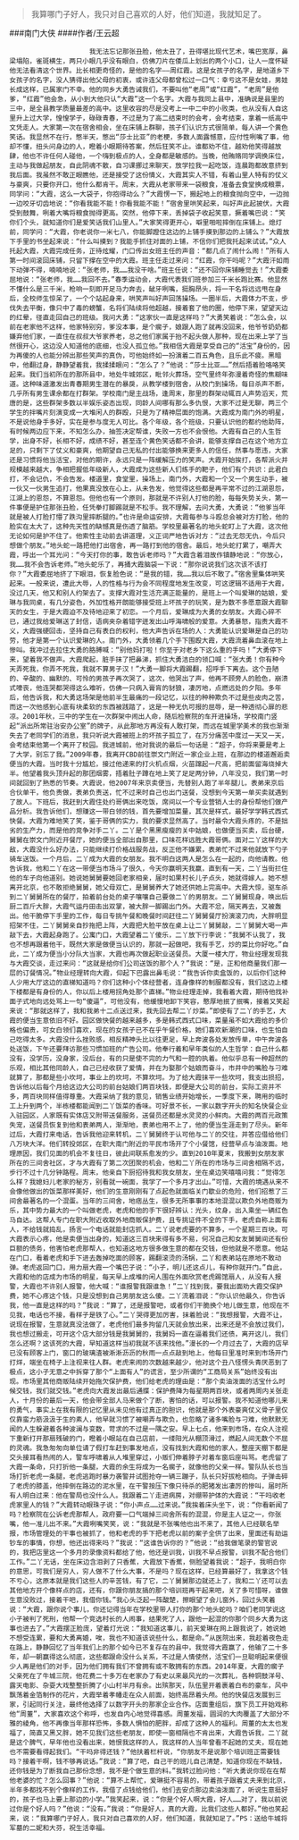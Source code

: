 > 我算哪门子好人，我只对自己喜欢的人好，他们知道，我就知足了。

###南门大侠
####作者/王云超

						我无法忘记那张丑脸，他太丑了，丑得堪比现代艺术，嘴巴宽厚，鼻梁塌陷，雀斑横生，两只小眼几乎没有眼白，仿佛刀片在倭瓜上划出的两个小口，让人一度怀疑他无法看清这个世界。比长相更奇怪的，是他的名字——周红霞。这是女孩子的名字，是地道乡下女孩子的名字，没人猜得出他父母的初衷，或许连父母都曾松过一口气：幸亏这不是女娃，男娃长成这样，已属家门不幸。他的同乡大勇告诫我们，不要叫他“老周”或“红霞”，“老周”是他爹，“红霞”他会急，从小到大他只认“大霞”这一个名字。大霞与我同上县中，准确说是县里的三中，是全县教学质量最差的高中。这里收容的尽是没考上一中二中的小败类，也从没有人自这里升上过大学，惶惶学子，碌碌青春，不过是为了高二结束时的会考，会考结束，拿着一纸高中文凭走人。大家第一次在宿舍相会，坐在床铺上群聊，孩子们认识方式很简单，每人讲一个黄色笑话。我显然不在行，憋半天，憋出“莎士比亚”的老梗，多数人面露憾意，应付性咧嘴了事，他却不懂，扭头问身边的人，瞪着小眼期待答案，然后狂笑不止。谁都劝不住，越劝他笑得越放肆，他也不许任何人碰他，一个嗨到极点的人，全身都是敏感的。当晚，他贿赂同学调换床位，主动与我做起朋友，自此阴魂不散，自习课挪过来聊天，放学拉我一起吃饭，连晨跑都故意挤到我后面。我虽然不敢正眼瞧他，还是接受了这份情义，大霞其实人不错，有着山里人特有的仗义与豪爽，只要你开口，他什么都肯干。周末，大霞从老家带来一袋粮食，准备去食堂换成粮票，同学问：“大霞，这么一大袋子，你抱得动么？”大霞愣一下，搬起地上的粮食抛向空中，一边抛一边咬牙切齿地说：“你看我能不能！你看我能不能！”宿舍里哄笑起来，叫好声此起披伏，大霞受到鼓舞，咧着大嘴将粮食抛得更高。突然，他停下来，丢掉袋子收起笑意，撅着嘴巴说：“笑你们个头，就知道你们是爱笑话我们山里人。”大家笑得更开心，噼里啪啦摔倒在床铺上。熄灯前，同学问：“大霞，你老说你一米七八，你能脚蹬住这边的上铺手摸到那边的上铺么？”大霞放下手里的书坐起来说：“什么叫摸到？我能手抓住对面的上铺，不信你们把我托起来试试。”众人托起大霞，大霞完成任务，正待炫耀，门口传出女班主任的声音：“都几点了闹什么闹！”所有人第一时间滚回床铺，只留下撑在空中的大霞。班主任走过来问：“红霞，你干吗呢？”大霞汗如雨下动弹不得，喃喃地说：“张老师，我……我没干啥。”班主任说：“还不回你床铺睡觉去！”大霞委屈地说：“张老师，我……我回不去。”春季运动会，大霞代表我们班参加三千米长跑比赛。他显然不懂什么是三千米，枪响一刻即开足马力奔去，龇牙咧嘴，挺胸昂头，将一干名将远远甩在身后，全校师生惊呆了，一个个站起身来，哄笑声叫好声回荡操场。一圈半后，大霞体力不支，步伐失去平衡，像只中了毒的螃蟹，名将们陆续将他超越，接着套了他的圈，他停下来，望望天边的红晕，径直走回自己的班级。我问大勇：“这家伙一直是这样吗？”大勇笑着说：“怎么会，以前在老家他不这样，他家特别穷，爹没本事，是个瘸子，娘跟人跑了就再没回来，他爷爷奶奶都嫌弃他们家，一直住在叔叔大爷家养老，总之他们家属于抬不起头做人那种，现在出来上学了当然很开心，这边没人知道他的底细，也没人孤立他。”我相信大霞是享受自己的“活宝”身份的，因为再傻的人也能分辨出那些笑声的真伪，可他始终如一扮演着二百五角色，且乐此不疲。黑暗中，他翻过身，静静望着我，我揉揉眼问：“怎么了？”他说：“莎士比亚……”然后捂着脸咯咯笑起来。我们当初所在的那所县中，地处牛城郊区，毗邻火葬场，空气里终年弥漫着奇怪的焦糊味道。这种味道激发出青春期男生潜在的暴戾，从教学楼到宿舍，从校门到操场，每日杀声不断，几乎所有男生课余都在打群架。学校南门是主战场，逢周末，那里的群架动辄百人声势滔天，荒唐的是，这些群架多数以半娱乐姿态出现，同龄人间哪有那么多仇恨，大家不过是无聊，两三个学生的拌嘴片刻演变成一大堆闲人的群殴，只是为了精神层面的饱满。大霞成为南门外的明星，不是说他身手多好，实在是参与度无人可比。各个年级，各个班级，只要认识他的都约他助阵，有时候两边应下来，不知怎么办，抽签决定帮谁，失败一方也不会恨他。大霞有自己的人生哲学，出身不好，长相不好，成绩不好，甚至连个黄色笑话都不会讲，能够支撑自己在这个地方立足的，只剩下了仗义和豪爽，他期望自己无私的付出能够换来更多人的信任，然事与愿违，大家还是习惯将他当活宝，对他的期许，永远只是一阵缓解压力的笑声。大霞开始挨打，各帮派火并规模越来越大，争相把握低年级新人，大霞成为这些新人们练手的靶子，他们有个共识：此君白打，不会记仇，不会告发。楼道里，食堂里，操场上，南门外，大霞和一个又一个男生动手，被一伙又一伙男生追打，他果真没放在心上，从未告发，他觉得这些都是再平常不过的江湖恩怨，江湖上的恩怨，不算恩怨。但他也有一个原则，那就是不许别人打他的脸，每每失势关头，第一件事便是护住那张丑脸，任凭拳打脚踢就是不松手。我不理解，去问大勇，大勇说：“他爹当年就是被人打脸打懵了跌沟里摔断腿的。”也许是命运安排，大霞每参与斗殴总会被对方打脸，他的脸实在太大了，这种先天性的缺憾真是伤透了脑筋。学校里最著名的地头蛇盯上了大霞，这次他无论如何是护不住了。他索性主动前去讲道理，义正词严地告诉对方：“过去无怨无仇，今后只想做个朋友。”地头蛇一路把他打出宿舍，再一路打到他的宿舍。最后，地头蛇打累了，嘲弄大霞，呼出一个耳光问：“今天打你的事，敢告诉老师吗？”大霞含着泪故作镇静地说：“你放心，我……我不会告诉老师。”地头蛇乐了，再捅大霞脑袋一下说：“那你说说我们这次该不该打你？”大霞委屈地挤了下眼泪，恢复脸色说：“是我的错，我……我以后不敢了。”宿舍里集体哄笑起来。一般来说，遭此大辱，人的性格与行为会不同程度地发生改变，可这逻辑不适用于大霞，没过几天，他又和别人约架去了。支撑大霞对生活充满正能量的，是班上一个叫爱琳的姑娘，爱琳与我同桌，有几分姿色，外加性格开朗能够接受班上坏孩子的玩笑，是为数不多愿意跟大霞聊天的女生，于是大霞迫不及待地迎来了初恋。一个月后，爱琳成为大勇的女朋友。大霞心碎不已，通过我给爱琳送了封信，语病夹杂着错字迸发出山呼海啸般的爱意。大勇暴怒，指责大霞不义，大霞强硬回击，坚持自己有表白的权利，他大声告诉在场的人：大勇能认识爱琳是自己的功劳，他才是第一个认识爱琳的人。南门外，大勇领着几个手下围殴大霞，大霞流着鼻血滚在地上惨叫。我冲过去拉住大勇的胳膊喊：“别他妈打啦！你至于对老乡下这么重的手吗！”大勇停下来，望着我不做声。大霞爬起，脏手抹了把鼻涕，抓住大勇洁白的领口喊：“张大勇！你有种今天弄死我，你弄不死我，我就不算男子汉！”大勇一脚将大霞踢翻，招呼手下离去。这个丑陋的、辛酸的、幽默的、可怜的男孩子再次哭了，这次，他哭出了声，他再不顾旁人的脸色，崩溃式嚎丧，他连哭都哭得这么难听，仿佛一只病入膏肓的豺狼，凄厉地，点燃远处的夕阳。多年后，他告诉我，和大勇这场架是他前半生最痛的一段记忆，以往的种种欺负不过是些皮肉之苦，而这一次他感到心底有块柔软的东西被践踏了，这是一种无仇可报的屈辱，是一种透彻心扉的悲凉。2001年秋，三中的学生在一次群架中闹出人命，随后检察院的车开进操场，学校南门竖起“派出所常驻治安办公室”的牌子，从此那地方再没有人敢打架，而远在城里学美术的我也渐渐失去了老同学们的消息，我只听说大霞被班上的坏孩子孤立了，在万分痛苦中度过一天又一天，会考结束他第一个离开了校园。我进城前，他对我说的最后一句话是：“超子，你将来要是考上了大学，别忘了我。”2009年春，我离开CBD前往崇文门附近一家企业上班，在那边的楼道邂逅卖便当的大霞。当时我十分尴尬，接过他递来的打火机点烟，火苗蹿起一尺高，把前面留海烧掉大半。他望着我头顶升起的那团烟雾，捂着肚子蹲在地上笑了足足两分钟，八年没见，我们第一时间就回到了熟悉的节奏。大霞说，他2007年来京卖便当，先替别人跑了半年腿儿，表弟来京后合伙单干，他负责做，表弟负责送，忙不过来时自己也出门送餐，没想到今天第一单买卖就遇到了故人。下班后，我赶到大霞住处约哥俩出来吃饭，席间以一个专业营销人士的身份帮他们做产品分析。我告诉他们，想赚这一带白领的钱，首先要增加菜量，其次是样式，最好学学韩式西式快餐。大霞为难地笑了笑，鉴于哥俩的实力，我的要求显然高了。当时最令大霞头疼的，不是拙劣的生产力，而是他的竞争对手二丫。二丫是个黑黑瘦瘦的关中姑娘，也做便当买卖，后台硬，舅舅在崇文门附近开餐厅，她的便当全部出自那里，口味花样远胜大霞哥俩。面对二丫这样的大敌，大霞没什么好办法，只能继续打价格战服务战，反正他不嫌累，表弟忙不过来他就放下勺子骑车送饭。一个月后，二丫成为大霞的女朋友。我不明白这两人是怎么在一起的，向他请教。他告诉我，他和二丫在这一带便当市场斗了很久，今天你赢明天我赢，直到有一天，二丫当街拦住他的车子向他道别。她说她舅舅要她回老家相亲，届时如果村长儿子点头，她就得嫁人。她不想离开北京，也不敢拒绝舅舅，她父母双亡，是舅舅养大了她还供她上完高中。大霞大惊，驱车杀到二丫舅舅所在的餐厅，拍着前台处的桌子嚷嚷自己要做二丫的男朋友。二丫舅舅现身，唤出后厨二百斤大胖，大霞气运丹田击出双掌，被大胖一脚踢出门外。大霞不忿，隔天再去，又被轰出。他干脆停下手里的工作，每日专挑午餐和晚餐时间赶往二丫舅舅餐厅扮演滚刀肉，大胖明显招架不住，二丫舅舅亲自抄拖把上阵，大霞把大脸平放在桌上让二丫舅舅敲，二丫舅舅大喝一声敲下去，大霞起身跑了。公寓门口，大霞望着二丫傻乐，二丫放下行李说：“我舅不认我了，我也不想再跟着他干，既然大家是做便当认识的，那就一起做吧，我有手艺，炒的菜比你好吃。”自此，二丫成为便当小分队大当家，大霞也再次做起职业送餐员。大厦一楼大厅，物业经理发现我与大霞交谈，走过来问：“这就是给你们公司送饭的那个人？”我说：“是，正和他商量我们那一层的订餐情况。”物业经理转向大霞，仰起下巴露出鼻毛说：“我告诉你卖盒饭的，以后你们这种人少用大厅这边的直梯知道吗？你们这种小个体经营者，连身像样的制服都没有，我们这边上楼下楼都是有身份的人，你以后上楼用拐角处那个直梯。”物业经理走掉，我看着大霞，期待他找补面子式地向远处骂上一句“傻逼”，可他没有，他缓慢地卸下笑容，憨厚地抿了抿嘴，接着又笑起来说：“那就这样了，我和我弟十二点送过来，我先回去帮二丫炒菜。”即使有了二丫的手艺，大霞的便当生意依旧不好。园区做快餐的越来越多，多是韩式西式口味，菜量虽不如大霞给的多价格也偏贵，可女白领们喜欢，现在的女孩子已不在乎午餐价格，她们喜欢新潮的口味，也生怕自己吃得太多。大霞没什么挫败感，相反精神头比以往更足，早上奔波各处发放传单，中午奔波各处送饭，下午还要拜访那些习惯加班的广告公司。他奉行着和早年类似的人生哲学：自己什么都没有，没学历，没身家，没后台，有的只是使不完的力气和一腔的执着。他似乎总有一种超然的乐观，相比其他同龄人，自己已经收获了爱情，并在为娶那个姑娘而奋斗，市井中的嘴脸与刁难就算了，那都是些小坎坷，事业上的坎坷，不算坎坷。为了给大霞抹平一些坎坷，我支出损招，告诉他以后每个月给这边大公司的前台姑娘们两百块钱，即便是大公司的前台，实际工资并不多，两百块同样值得尊重。大霞采纳了我的意见，销售业绩开始增长，一季度下来，聘用的临时工上升到两个，半栋楼都能闻到二丫饭菜的香味。可好景不长，一家以数字开头的知名快餐企业入驻园区，人家既有实体店又附带送餐服务，送餐员还都是水灵灵的小鲜肉。大霞的两百元政策失宠，送餐员恢复到他和表弟两人，渐渐地，表弟也用不上了，他的便当生涯走到了尽头。新年过后，大霞打来电话，告诉我他迎来转机，二丫舅舅终于认可他与二丫的交往，并答应借给他们八万块大洋。他们转投郊区，在职大南门附近的平民市场开了个小餐馆，经营早点与油泼面。地理原因，我们见面的机会不复往日，彼此间联系愈发的少。直到2010年夏末，我搬到女朋友家所在的三间舍社区，才与大霞有了第二次团聚的机会，他和二丫所在的市场与三间舍相隔不远，步行不过十几分钟路程。周末，他亲自下厨招待我和我女朋友，坐在桌边笑嘻嘻问我：“觉得怎么样？我媳妇儿老家的秘方，别看就一碗面，我学了一个多月才出山。”可惜，大霞的境遇从来不会像他做出的饭菜那样美好，他们的生意刚刚有了点起色就面临关门歇业的危险，他们招惹了三间舍最著名的一个混蛋。当年的三间舍，地痞丛生，很多无所事事的本地混混以欺负外地商贩为乐，其中势力最大的一个叫做老虎，老虎和他的手下很好辨认：光头，纹身，出入乘坐一辆红色马自达。这帮人专门在职大附近收取外地商贩保护费，且专挑证件不全的下手，老虎自称上面有人，不给钱就捣乱，扬言一个电话就能封店抓人。二丫说老虎要的不算多，一个星期三百块。可大霞表示心疼，他是卖便当出身的，知道这三百块来得有多不易，何况自己和女友舅舅间还有份巨额的债务，他害怕老虎那帮人，也知道这地方很多做生意的都在交钱，但他就是不愿意。他站在门口，看着老虎和手下进去轰掉吃面的顾客，踢翻滚烫的汤锅，二丫和表弟站在原地不敢动弹。老虎返回门口，用力扇大霞一个嘴巴子说：“小子，明儿还这点儿，有种你就开门。”自此，大霞和他的店成为市场的明星，每天早上成堆的闲人围在外面欣赏老虎踢馆扇人，从没有人报警，大霞也不许别人报警，他大喊：“谁报警我跟谁急！”二丫找到我，要我出面劝大霞交保护费，她不心疼这个钱，只是没想到自己男朋友这么傻。二丫流着泪说：“你认识他最久，你告诉我，他一直是这样的吗？”我说：“算了，还是报警吧，或者你们干脆换个地儿做生意，他现在不见我，电话也不接，看样子是铁了心。”二丫哭得更加厉害，抹着脸说：“我想报警，大霞不让，说现在报警，生意就真没法做了，老虎他们最多拘留几天就会放出来，出来还是不会放过我们，我也想过搬走，可开这个店大部分钱是我舅舅的，我舅妈一直在逼着我们还债，离开这儿，我们怎么还啊？这该死的大霞，早知道这样当初我就不该来找他。”漫长的一个月过去了，大霞的店早已没有顾客上门，窗口的玻璃渣被淅淅沥沥的秋雨一点点敲到地上，他每日里准时来到市场开门打烊，端坐在椅子上注视来往人群。老虎来闹的次数越来越少，他对这个丑八怪愣头青厌恶到了极点，这小子无意之中拆穿了那个“上面有人”的谎言，至少所谓的“工商局关系”始终没有出现。市场里其他商贩陆续开始拖欠保护费，他们给老虎的理由是：“那个卖油泼面的活宝什么时候交钱，我们就交钱。”老虎向大霞发出最后通牒：保护费降为每星期两百块，或者两周内关张走人，十月份的最后一天，他会带全部人马来做个了断，害怕的话，可以报警。我不知道他哪儿来的勇气，事实上在我有限的记忆里从未见他有过真正的胆识，他就是那个外表豪爽仗义骨子里仅仅靠蛮力筋汲汲于生的素人，他早就习惯了被嘲弄与欺负，也忽略了诸多嘴脸与刁难，他默默无闻的人生躲避着各种波澜与变数，苛求的不过是一隅之安。早上七点，他来到市场，在众人注视下重新打开那扇残破的门，瞪着小眼站在自己店前，一缕阳光从棚顶滑过，燃起人间无数个不屈的灵魂。我急匆匆向单位请了假打车赶到事发地点，没有找到大霞和他的家人，整座天棚下都是交头接耳看热闹的人，警车呼啸着从人堆里穿过，小贩们伸着脖子对着车窗后座叫骂。老虎留了大霞一条命，只打折他一条腿，大霞的余生将成为一名瘸子，就像他的父亲一样。警队队长也当场打折老虎一条腿，老虎逃跑时暴力袭警并试图抢夺一辆三蹦子，队长只好拔枪相向。子弹击碎了老虎的膝盖，他摔倒在路边的泥水里，在干警按压下像只待杀的肥猪发出凄厉的惨叫，届时所有人明白过来：他在警局也没什么人。我跟着二丫走进病房，对绷带护体的大霞说：“干吗收老虎家里人的钱？”大霞转动眼珠子说：“你小声点……过来说。”我挨着床头坐下，说：“你看新闻了吗？检察院在公诉老虎那帮人，政府要一口气端掉三间舍所有的混混，你是主人证之一，你张嘴，他一准儿出不来。”大霞咧嘴笑笑，说：“我就是不张嘴他也出不来了，其他人已经联名举报，市场管理处的干事也被抓了，他和老虎的手下把老虎以前的案子全供了出来，里面还有劫运钞车的事情，你想，他还出得来吗？”我说：“这谁告诉你的？”他说：“给我做笔录的警官说的，我把店里这一个多月的录像资料都给了他，他还是训我，训我不早点报警，训我不配合他们工作。”二丫无话，坐在床边含泪剥了只香蕉，大霞放下香蕉，侧脸望着我说：“超子，我明白你的意思，可我们是穷人，穷人做不了什么大事，不是吗？现在这样，已经算最好了，我拿这个钱不亏心，这原本就是我们这些人的辛苦钱，有了它，二丫舅舅那边就还上了，我和二丫还可以去其他地方开个像样点的店，还有，你跟你朋友搞的那个培训班再干起来吧，关了多可惜呀，谁做生意没败过，接着干吧，我借你钱。”我心头泛起一阵酸楚，擦眼望了会儿窗外，回过头笑着说：“大霞，跟你说个事儿，你还记得当年在学校里带人打你的那个地头蛇吗？咱们老同学说这小子被判了死刑，他帮一个竞选村长的人闹事，结果死了人，跟他一起混的你那个同乡大勇为这事也进去了。”大霞摆正脸庞，望着灯光说：“我知道这事儿，前天爱琳在网上跟我说了，她说她不想受连累，要和大勇离婚，唉，我也不知道该说些什么，都是命。”从医院出来，我趁着夜色走在路上，静静回忆了当年我们上的那个如今已不复存在的县中，我觉得大霞赢了，他输了二十多年，却一朝赢得这么彻底，这些都跟命没什么关系，不过是人情使然，活宝们一旦聪明起来便很少人再是他们的对手，因为他们拥有我们不曾拥有或不敢拥有的东西。2014年夏，大霞的瘸子父亲死在了牛城三院，他花费二十多万在老家办了有史以来最风光的一次葬礼，各种铜鼓洋号、露天电影、杂耍大戏整整折腾了小山村半月有余。出殡那天，队伍里开着裹着白布的豪车，风中飘荡着金箔制作的花片，大霞举着孝幡走在众人前面，始终高昂着头颅。他的快餐店发展到三家，引起同行关注，最终他选择了以数字开头的那家企业合作。店面重组后，旗下员工开始戏称他“周董”，大家喜欢这个称呼，也发自内心地觉得喜感。周董发福，圆润的大肉覆盖了大部分不雅的棱角，他不再像当年那样恐怖，多数人惧怕的肥胖，却成了这种人的福利。周董的太太也发福了，简直又黑又胖，她不见我们这些老朋友，即使一窗相隔也不肯出来，大霞告诉我，二丫就是这个脾气，早年他也没看出来，她恨我这样的人，我这样的人当年曾看不起她的丈夫，现在她也不需要看得起我们。“干吗非得还钱？”他扶着栏杆说，“你朋友不是说那个培训班正需要钱吗？接着干啊，钱不够再说话。”我说：“算了吧，自己干的班儿自己清楚，知道你现在不缺钱，还你钱是为了断我自己那份念想，我不是个做生意的料。”我转过脸问他：“听大勇说你现在在帮他老婆的忙？怎么回事？”他说：“算不上帮忙，爱琳挺不容易的，带着孩子跟着丈夫来到北京，半年多都找不到个像样的工作，我借了点钱给他们，他们去安贞那边卖油泼面了，听说生意挺好的，孩子也马上要上那边的小学。”我笑起来，说：“你是个好人啊大霞，好人……对了，我以前说过你是个好人吗？”他说：“没有。”我说：“你是好人，真的大霞，比我们这些人都好。”他也笑起来，说：“我算哪门子好人，我只对自己喜欢的人好，他们知道，我就知足了。”PS：送给牛城将军墓的二妮和大芬，祝生活幸福。			  		